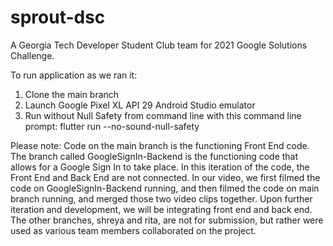 # sprout-dsc
A Georgia Tech Developer Student Club team for 2021 Google Solutions Challenge.

To run application as we ran it: 
1. Clone the main branch 
2. Launch Google Pixel XL API 29 Android Studio emulator 
3. Run without Null Safety from command line with this command line prompt: flutter run --no-sound-null-safety 

Please note:
Code on the main branch is the functioning Front End code. 
The branch called GoogleSignIn-Backend is the functioning code that allows for a Google Sign In to take place. 
In this iteration of the code, the Front End and Back End are not connected. In our video, we first filmed the code on GoogleSignIn-Backend running, and then filmed the code on main branch running, and merged those two video clips together. Upon further iteration and development, we will be integrating front end and back end. 
The other branches, shreya and rita, are not for submission, but rather were used as various team members collaborated on the project. 

